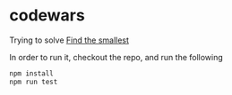 # codewars

Trying to solve [Find the smallest](https://www.codewars.com/kata/find-the-smallest/train/javascript)

In order to run it, checkout the repo, and run the following

```sh
npm install
npm run test
```